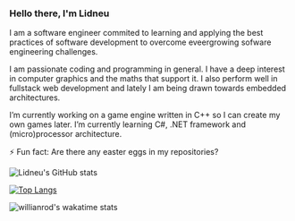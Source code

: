 ### Hello there, I'm Lidneu


I am a software engineer commited to learning and applying the best practices of software development to overcome eveergrowing sofware engineering challenges.

I am passionate coding and programming in general. I have a deep interest in computer graphics and the maths that support it.
I also perform well in fullstack web development and lately I am being drawn towards embedded architectures. 

I’m currently working on a game engine written in C++ so I can create my own games later. I’m currently learning C#, .NET framework and (micro)processor architecture.

⚡ Fun fact: Are there any easter eggs in my repositories?

![Lidneu's GitHub stats](https://github-readme-stats.vercel.app/api?username=LPFOXX&theme=nord&hide_title=false&hide_rank=true&show_icons=true&count_private=true&include_all_commits=true&disable_animations=true)

[![Top Langs](https://github-readme-stats.vercel.app/api/top-langs/?username=LPFOXX&theme=nord&layout=compact&langs_count=8)](https://github.com/LPFOXX)

![willianrod's wakatime stats](https://github-readme-stats.vercel.app/api/wakatime?username=phyahz&&theme=nord&hide_title=true&layout=compact)
